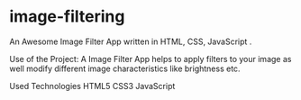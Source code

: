 # image-filtering
An Awesome Image Filter App written in HTML, CSS, JavaScript .

Use of the Project:
A Image Filter App helps to apply filters to your image as well modify different image characteristics like brightness etc.

Used Technologies
HTML5
CSS3
JavaScript
